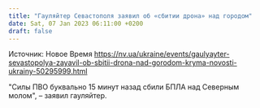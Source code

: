 ```yaml
---
title: "Гауляйтер Севастополя заявил об «сбитии дрона» над городом"
date: Sat, 07 Jan 2023 06:11:00 +0200
draft: false
---
```

Источник: Новое Время https://nv.ua/ukraine/events/gaulyayter-sevastopolya-zayavil-ob-sbitii-drona-nad-gorodom-kryma-novosti-ukrainy-50295999.html


"Силы ПВО буквально 15 минут назад сбили БПЛА над Северным молом", – заявил гауляйтер.

